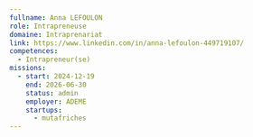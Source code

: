 ```yaml
---
fullname: Anna LEFOULON
role: Intrapreneuse
domaine: Intraprenariat
link: https://www.linkedin.com/in/anna-lefoulon-449719107/
competences:
  - Intrapreneur(se)
missions:
  - start: 2024-12-19
    end: 2026-06-30
    status: admin
    employer: ADEME
    startups:
      - mutafriches
---
```

